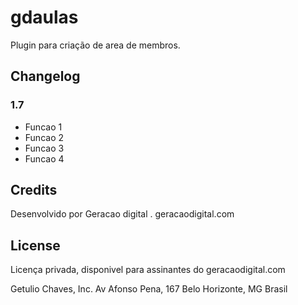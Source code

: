 # gdaulas

Plugin para criação de area de membros.

## Changelog

### 1.7
* Funcao 1
* Funcao 2
* Funcao 3
* Funcao 4

## Credits
Desenvolvido por Geracao digital . geracaodigital.com

## License
Licença privada, disponivel para assinantes do geracaodigital.com

Getulio Chaves, Inc.
Av Afonso Pena, 167
Belo Horizonte, MG
Brasil

